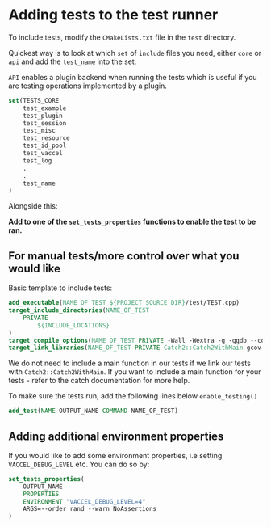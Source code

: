 # Adding tests to the test runner

To include tests, modify the ```CMakeLists.txt``` file in the ```test``` directory.

Quickest way is to look at which ```set``` of ```include``` files you need, either ```core``` or ```api``` and add the ```test_name``` into the set.

```API``` enables a plugin backend when running the tests which is useful if you are testing operations implemented by a plugin.

```cmake
set(TESTS_CORE
    test_example
    test_plugin
    test_session
    test_misc
    test_resource
    test_id_pool
    test_vaccel
    test_log
    .
    .
    test_name
)
```

Alongside this:

**Add to one of the ```set_tests_properties``` functions to enable the test to be ran.**

## For manual tests/more control over what you would like

Basic template to include tests:


```cmake
add_executable(NAME_OF_TEST ${PROJECT_SOURCE_DIR}/test/TEST.cpp)
target_include_directories(NAME_OF_TEST
    PRIVATE
        ${INCLUDE_LOCATIONS}
)
target_compile_options(NAME_OF_TEST PRIVATE -Wall -Wextra -g -ggdb --coverage -lgcov)
target_link_libraries(NAME_OF_TEST PRIVATE Catch2::Catch2WithMain gcov --coverage)
```

We do not need to include a main function in our tests if we link our tests with ```Catch2::Catch2WithMain```. If you want to include a main function for your tests - refer to the catch documentation for more help.


To make sure the tests run, add the following lines below ```enable_testing()```

```cmake
add_test(NAME OUTPUT_NAME COMMAND NAME_OF_TEST)
```

## Adding additional environment properties

If you would like to add some environment properties, i.e setting ```VACCEL_DEBUG_LEVEL``` etc. You can do so by:

```cmake
set_tests_properties(
    OUTPUT_NAME
    PROPERTIES
    ENVIRONMENT "VACCEL_DEBUG_LEVEL=4"
    ARGS=--order rand --warn NoAssertions
)
```
